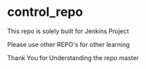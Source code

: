 # control_repo

This repo is solely built for Jenkins Project

Please use other REPO's for other learning

Thank You for Understanding the repo master

